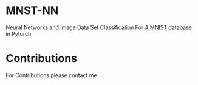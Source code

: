 # MNST-NN

Neural Networks and Image Data Set Classification For A MNIST database in Pytorch

# Contributions

For Contributions please contact me
